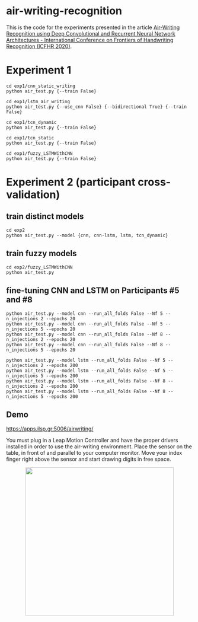 # air-writing-recognition
This is the code for the experiments presented in the article [Air-Writing Recognition using Deep Convolutional and Recurrent Neural Network Architectures - International Conference on Frontiers of Handwriting Recognition (ICFHR 2020)](https://ieeexplore.ieee.org/abstract/document/9257775).

# Experiment 1

```
cd exp1/cnn_static_writing
python air_test.py {--train False}

cd exp1/lstm_air_writing
python air_test.py {--use_cnn False} {--bidirectional True} {--train False}

cd exp1/tcn_dynamic
python air_test.py {--train False}

cd exp1/tcn_static
python air_test.py {--train False}

cd exp1/fuzzy_LSTMWithCNN
python air_test.py {--train False}
```


# Experiment 2 (participant cross-validation)


## train distinct models

```
cd exp2
python air_test.py --model {cnn, cnn-lstm, lstm, tcn_dynamic}
```

## train fuzzy models

```
cd exp2/fuzzy_LSTMWithCNN
python air_test.py
```

## fine-tuning CNN and LSTM on Participants #5 and #8
```
python air_test.py --model cnn --run_all_folds False --Nf 5 --n_injections 2 --epochs 20
python air_test.py --model cnn --run_all_folds False --Nf 5 --n_injections 5 --epochs 20
python air_test.py --model cnn --run_all_folds False --Nf 8 --n_injections 2 --epochs 20
python air_test.py --model cnn --run_all_folds False --Nf 8 --n_injections 5 --epochs 20

python air_test.py --model lstm --run_all_folds False --Nf 5 --n_injections 2 --epochs 200
python air_test.py --model lstm --run_all_folds False --Nf 5 --n_injections 5 --epochs 200
python air_test.py --model lstm --run_all_folds False --Nf 8 --n_injections 2 --epochs 200
python air_test.py --model lstm --run_all_folds False --Nf 8 --n_injections 5 --epochs 200
```

## Demo
https://apps.ilsp.gr:5006/airwriting/

You must plug in a Leap Motion Controller and have the proper drivers installed in order to use the air-writing environment. Place the sensor on the table, in front of and parallel to your computer monitor. Move your index finger right above the sensor and start drawing digits in free space.

<p align="center">
    <img src="airwr_vid2c.gif" width="400">
</p>
